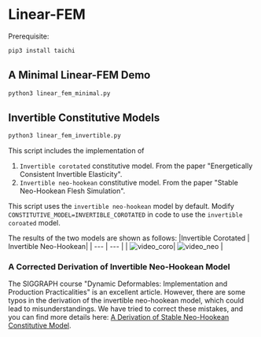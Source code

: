 # Linear-FEM

Prerequisite: 
``` bash
pip3 install taichi
```


## A Minimal Linear-FEM Demo

``` bash
python3 linear_fem_minimal.py
```

## Invertible Constitutive Models

``` bash
python3 linear_fem_invertible.py
```

This script includes the implementation of
1. `Invertible corotated` constitutive model. From the paper "Energetically Consistent Invertible Elasticity".
2. `Invertible neo-hookean` constitutive model. From the paper "Stable Neo-Hookean Flesh Simulation".

This script uses the `invertible neo-hookean` model by default. Modify `CONSTITUTIVE_MODEL=INVERTIBLE_COROTATED` in code to use the `invertible coroated` model.

The results of the two models are shown as follows:
|Invertible Corotated | Invertible Neo-Hookean| 
|          ---        |         ---           |
| ![video_coro](https://github.com/YuCrazing/Linear-FEM/assets/8120108/e18302cf-0213-4324-b962-72482e1d4186)|    ![video_neo](https://github.com/YuCrazing/Linear-FEM/assets/8120108/b631410d-ea76-4039-977d-04361a5b42c9) |

### A Corrected Derivation of Invertible Neo-Hookean Model

The SIGGRAPH course "Dynamic Deformables: Implementation and Production Practicalities" is an excellent article. However, there are some typos in the derivation of the invertible neo-hookean model, which could lead to misunderstandings. We have tried to correct these mistakes, and you can find more details here: [A Derivation of Stable Neo-Hookean Constitutive Model](https://yucrazing.github.io/assets/files/Stable_NeoHookean.pdf).
